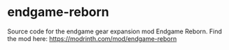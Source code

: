 # endgame-reborn

Source code for the endgame gear expansion mod Endgame Reborn. Find the mod here: https://modrinth.com/mod/endgame-reborn
